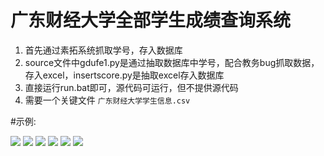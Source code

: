 # 广东财经大学全部学生成绩查询系统

1. 首先通过素拓系统抓取学号，存入数据库
2. source文件中gdufe1.py是通过抽取数据库中学号，配合教务bug抓取数据，存入excel，insertscore.py是抽取excel存入数据库
3. 直接运行run.bat即可，源代码可运行，但不提供源代码
4. 需要一个关键文件 `广东财经大学学生信息.csv`

#示例:

<img src='https://raw.githubusercontent.com/hunterhug/gdufeallsearch/master/seem0.jpg' />
<img src='https://raw.githubusercontent.com/hunterhug/gdufeallsearch/master/seem1.jpg' />
<img src='https://raw.githubusercontent.com/hunterhug/gdufeallsearch/master/seem11.jpg' />
<img src='https://raw.githubusercontent.com/hunterhug/gdufeallsearch/master/seem2.jpg' />
<img src='https://raw.githubusercontent.com/hunterhug/gdufeallsearch/master/seem3.jpg' />
<img src='https://raw.githubusercontent.com/hunterhug/gdufeallsearch/master/seem4.jpg' />
